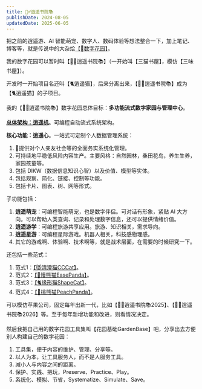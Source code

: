```yaml
---
title: 🧚‍♂️逍遥书院📚
publishDate: 2024-08-05
updatedDate: 2025-06-05
---
```


把之前的逍遥游、AI 智能萌宠、数字人、数码体验等想法整合一下，加上笔记、博客等，就是传说中的大杂烩[【🌸数字花园】](/1-lib/3-digital-garden)。

我的数字花园可以暂时叫【🧚‍♂️逍遥书院📚】（一开始叫【三猫书屋】，模仿【三味书屋】）。

开发时一开始项目名还叫【🐈逍遥猫】，后来分离出来，【🧚‍♂️逍遥书院📚】成为【🐈逍遥猫】的子项目。

我的【🧚‍♂️逍遥书院📚】数字花园总体目标：**多功能流式数字家园与管理中心**。

[**总体架构：逍遥机**](/1-lib/2-architecture)。可编程自动流式系统架构。

**核心功能：逍遥心**。一站式可定制个人数据管理系统：

1. 🍑提供对个人亲友社会等的全面务实系统化管理。
2. 可持续地平稳低风险内容生产。主要风格：自然园林，桑田花鸟，养生生养，家园孩童等。
2. 包括 DIKW（数据信息知识心智）以及价值、模型等实体。
3. 包括观察、简化、链接、控制等功能。
4. 包括卡片、图表、树、网等形式。

子功能包括：

1. **逍遥萌宠**：可编程智能萌宠，也是数字伴侣。可对话有形象，紧贴 AI 大方向。可以帮助人类查询、记录和处理数字信息，还可以提供情绪价值。
2. **逍遥游学**：可编程旅游共享应用。旅游、知识相关，需求导向。
3. **逍遥星游**：可编程星际游戏。机器人相关，科技感物理感。
4. 其它的游戏啊、体验啊、技术啊等，就是战术层面，在需要的时候研究一下。

还包括一些范式：

1. 范式1：[【😻清澄猫CCCat】](/3-paradigm/1-cccat)。
2. 范式2：[【🐼慢熊猫EasePanda】](/3-paradigm/2-easepanda)。
3. 范式3：[【🐈缘形猫ShapeCat】](/3-paradigm/3-shapecat)。
4. 范式4：[【🍑桃熊猫PeachPanda】](/3-paradigm/4-peachpanda)。
<!-- 5. 范式5：[【🐣鼓励鸡PepChick】](/3-paradigm/5-pepchick)。专注鼓励的范式。
6. 范式6：[【🌸梦幻桃源】](/3-paradigm/6-dream-xanadu)。梦幻游戏开发。 -->

可以模仿苹果公司，固定每年出新一代，比如【🧚‍♂️逍遥书院📚2025】、【🧚‍♂️逍遥书院📚2026】等。至于每年新增功能和改进，则看情况决定。

然后我把自己用的数字花园工具集叫【花园基础GardenBase】吧，分享出去方便别人构建自己的数字花园：

1. 工具集，便于内容的维护、管理、分享等。
2. 以人为本，让工具服务人，而不是人服务工具。
3. 减小人与内容之间的距离。
4. 保护、实践、把玩，Preserve、Practice、Play。
5. 系统化、模拟、节省，Systematize、Simulate、Save。
